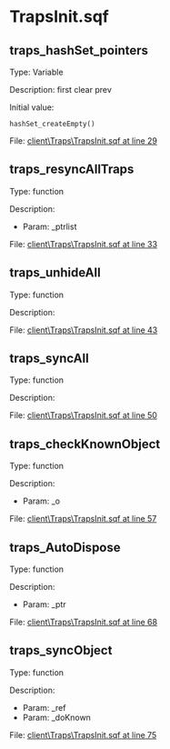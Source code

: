 # TrapsInit.sqf

## traps_hashSet_pointers

Type: Variable

Description: first clear prev


Initial value:
```sqf
hashSet_createEmpty()
```
File: [client\Traps\TrapsInit.sqf at line 29](../../../Src/client/Traps/TrapsInit.sqf#L29)
## traps_resyncAllTraps

Type: function

Description: 
- Param: _ptrlist

File: [client\Traps\TrapsInit.sqf at line 33](../../../Src/client/Traps/TrapsInit.sqf#L33)
## traps_unhideAll

Type: function

Description: 


File: [client\Traps\TrapsInit.sqf at line 43](../../../Src/client/Traps/TrapsInit.sqf#L43)
## traps_syncAll

Type: function

Description: 


File: [client\Traps\TrapsInit.sqf at line 50](../../../Src/client/Traps/TrapsInit.sqf#L50)
## traps_checkKnownObject

Type: function

Description: 
- Param: _o

File: [client\Traps\TrapsInit.sqf at line 57](../../../Src/client/Traps/TrapsInit.sqf#L57)
## traps_AutoDispose

Type: function

Description: 
- Param: _ptr

File: [client\Traps\TrapsInit.sqf at line 68](../../../Src/client/Traps/TrapsInit.sqf#L68)
## traps_syncObject

Type: function

Description: 
- Param: _ref
- Param: _doKnown

File: [client\Traps\TrapsInit.sqf at line 75](../../../Src/client/Traps/TrapsInit.sqf#L75)
